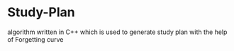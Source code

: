 # Study-Plan
algorithm written in C++ which is used to generate study plan with the help of Forgetting curve
